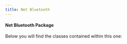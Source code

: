 ```yaml
---
title: Net Bluetooth
---
```

#### Net Bluetooth Package


Below you will find the classes contained within this one: